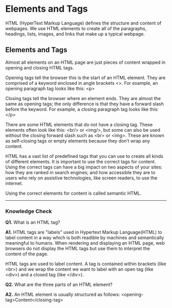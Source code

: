 # Elements and Tags

HTML (HyperText Markup Language) defines the structure and content of webpages. We use HTML elements to create all of the paragraphs, headings, lists, images, and links that make up a typical webpage.

## Elements and Tags
Almost all elements on an HTML page are just pieces of content wrapped in opening and closing HTML tags.

Opening tags tell the browser this is the start of an HTML element. They are comprised of a keyword enclosed in angle brackets <>. For example, an opening paragraph tag looks like this: \<p>

Closing tags tell the browser where an element ends. They are almost the same as opening tags; the only difference is that they have a forward slash before the keyword. For example, a closing paragraph tag looks like this: \</p>

There are some HTML elements that do not have a closing tag. These elements often look like this: \<br/> or \<img/>, but some can also be used without the closing forward slash such as \<br> or \<img>. These are known as self-closing tags or empty elements because they don’t wrap any content.

HTML has a vast list of predefined tags that you can use to create all kinds of different elements. It is important to use the correct tags for content. Using the correct tags can have a big impact on two aspects of your sites: how they are ranked in search engines; and how accessible they are to users who rely on assistive technologies, like screen readers, to use the internet.

Using the correct elements for content is called semantic HTML.

---

### Knowledge Check

**Q1.** What is an HTML tag?

**A1.** HTML tags are "labels" used in Hypertext Markup Language(HTML) to label content in a way which is both readible by machines and semantically meaningful to humans. When rendering and displaying an HTML page, web browsers do not display the HTML tags but use them to interpret the content of the page.

HTML tags are used to label content. A tag is contained within brackets (like \<br>) and we wrap the content we want to label with an open tag (like \<div>) and a closed tag (like \</div>).

**Q2.** What are the three parts of an HTML element?

**A2.** An HTML element is usually structured as follows: \<opening-tag>Content\</closing-tag>